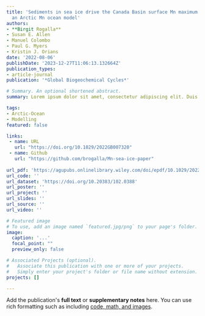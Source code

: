 ```yaml
---
title: 'Sediments in sea ice drive the Canada Basin surface Mn maximum: insights from
  an Arctic Mn ocean model'
authors:
- **Birgit Rogalla**
- Susan E. Allen
- Manuel Colombo
- Paul G. Myers
- Kristin J. Orians
date: '2022-08-06'
publishDate: '2023-12-27T11:06:13.132664Z'
publication_types:
- article-journal
publication: '*Global Biogeochemical Cycles*'

# Summary. An optional shortened abstract.
summary: Lorem ipsum dolor sit amet, consectetur adipiscing elit. Duis posuere tellus ac convallis placerat. Proin tincidunt magna sed ex sollicitudin condimentum.

tags:
- Arctic-Ocean
- Modelling
featured: false

links:
 - name: URL
   url: "https://doi.org/10.1029/2022GB007320"
 - name: Github
   url: "https://github.com/brogalla/Mn-sea-ice-paper"
   
url_pdf: 'https://agupubs.onlinelibrary.wiley.com/doi/epdf/10.1029/2022GB007320'
url_code: ''
url_dataset: 'https://doi.org/10.20383/102.0388'
url_poster: ''
url_project: ''
url_slides: ''
url_source: ''
url_video: ''

# Featured image
# To use, add an image named `featured.jpg/png` to your page's folder. 
image:
  caption: '...'
  focal_point: ""
  preview_only: false

# Associated Projects (optional).
#   Associate this publication with one or more of your projects.
#   Simply enter your project's folder or file name without extension.
projects: []

---
```


Add the publication's **full text** or **supplementary notes** here. You can use rich formatting such as including [code, math, and images](https://docs.hugoblox.com/content/writing-markdown-latex/).
